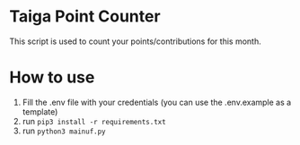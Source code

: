 # Taiga Point Counter
This script is used to count your points/contributions for this month.  
# How to use
1. Fill the .env file with your credentials (you can use the .env.example as a template)
2. run `pip3 install -r requirements.txt`
3. run `python3 mainuf.py`